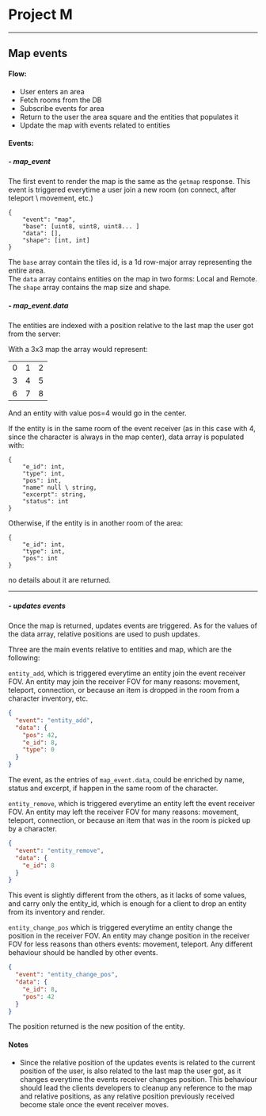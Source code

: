 # Project M

***

## Map events

#### Flow:

- User enters an area
- Fetch rooms from the DB
- Subscribe events for area
- Return to the user the area square and the entities that populates it
- Update the map with events related to entities


#### Events:

##### - map_event

The first event to render the map is the same as the `getmap` response.
This event is triggered everytime a user join a new room (on connect, after teleport \ movement, etc.)

```
{
    "event": "map", 
    "base": [uint8, uint8, uint8... ]
    "data": [],
    "shape": [int, int]
}
```

The `base` array contain the tiles id, is a 1d row-major array representing the entire area.  
The `data` array contains entities on the map in two forms: Local and Remote.
The `shape` array contains the map size and shape.

##### - map_event.data

The entities are indexed with a position relative to the last map the user got from the server:

With a 3x3 map the array would represent:

| | | | 
--- | --- | --- |
| 0 | 1 | 2 |
| 3 | 4 | 5 |
| 6 | 7 | 8 |

And an entity with value pos=4 would go in the center. 


If the entity is in the same room of the event receiver (as in this case with 4, since the character is always in the map center), data array is populated with:

```
{
    "e_id": int,
    "type": int,
    "pos": int, 
    "name" null \ string,
    "excerpt": string,
    "status": int
}
``` 

Otherwise, if the entity is in another room of the area:

```
{
    "e_id": int,
    "type": int, 
    "pos": int 
}
```

no details about it are returned.


---

##### - updates events 
  
Once the map is returned, updates events are triggered. As for the values of the data array, relative positions are used to push updates.

Three are the main events relative to entities and map, which are the following:

`entity_add`, which is triggered everytime an entity join the event receiver FOV. An entity may join the receiver FOV for many reasons: movement, teleport, connection, or because an item is dropped in the room from a character inventory, etc.

```json
{
  "event": "entity_add",
  "data": {
    "pos": 42,
    "e_id": 8,
    "type": 0
  }
}
```

The event, as the entries of `map_event.data`, could be enriched by name, status and excerpt, if happen in the same room of the character.

`entity_remove`, which is triggered everytime an entity left the event receiver FOV. An entity may left the receiver FOV for many reasons: movement, teleport, connection, or because an item that was in the room is picked up by a character.

```json
{
  "event": "entity_remove",
  "data": {
    "e_id": 8
  }
}
```

This event is slightly different from the others, as it lacks of some values, and carry only the entity_id, which is enough for a client to drop an entity from its inventory and render.

`entity_change_pos` which is triggered everytime an entity change the position in the receiver FOV.
An entity may change position in the receiver FOV for less reasons than others events: movement, teleport. Any different behaviour should be handled by other events.

```json
{
  "event": "entity_change_pos",
  "data": {
    "e_id": 8,
    "pos": 42
  }
}
```
The position returned is the new position of the entity.


#### Notes

 - Since the relative position of the updates events is related to the current position of the user, is also related to the last map the user got, as it changes everytime the events receiver changes position. This behaviour should lead the clients developers to cleanup any reference to the map and relative positions, as any relative position previously received become stale once the event receiver moves.
